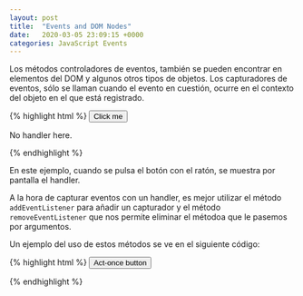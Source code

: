 ```yaml
---
layout: post
title:  "Events and DOM Nodes"
date:   2020-03-05 23:09:15 +0000
categories: JavaScript Events
---
```


Los métodos controladores de eventos, también se pueden encontrar en elementos del DOM y algunos otros tipos de objetos. Los capturadores de eventos, sólo se llaman cuando el evento en cuestión, ocurre en el contexto del objeto en el que está registrado.

{% highlight html %}
<button>Click me</button>
<p>No handler here.</p>
<script>
  let button = document.querySelector("button");
  button.addEventListener("click", () => {
    console.log("Button clicked.");
  });
</script>
{% endhighlight %}

En este ejemplo, cuando se pulsa el botón con el ratón, se muestra por pantalla el handler. 

A la hora de capturar eventos con un handler, es mejor utilizar el método `addEventListener` para añadir un capturador y el método `removeEventListener` que nos permite eliminar el métodoa que le pasemos por argumentos. 

Un ejemplo del uso de estos métodos se ve en el siguiente código:

{% highlight html %}
<button>Act-once button</button>
<script>
  let button = document.querySelector("button");
  function once() {
    console.log("Done.");
    button.removeEventListener("click", once);
  }
button.addEventListener("click", once);
</script>
{% endhighlight %}
